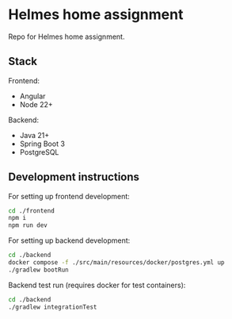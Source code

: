 # Helmes home assignment

Repo for Helmes home assignment.

## Stack

Frontend:

- Angular
- Node 22+

Backend:

- Java 21+
- Spring Boot 3
- PostgreSQL

## Development instructions

For setting up frontend development:

```bash
cd ./frontend
npm i
npm run dev
```

For setting up backend development:

```bash
cd ./backend
docker compose -f ./src/main/resources/docker/postgres.yml up
./gradlew bootRun
```

Backend test run (requires docker for test containers):

```bash
cd ./backend
./gradlew integrationTest
```
